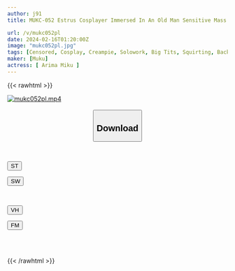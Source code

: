 ```yaml
---
author: j91
title: MUKC-052 Estrus Cosplayer Immersed In An Old Man Sensitive Mass Incontinence, Peeing, Squirting Off-paco 5SEX Miku Arima

url: /v/mukc052pl
date: 2024-02-16T01:20:00Z
image: "mukc052pl.jpg"
tags: [Censored, Cosplay, Creampie, Solowork, Big Tits, Squirting, Back	]
maker: [Muku]
actress: [ Arima Miku ]
---
```



{{< rawhtml >}}

<div class="video" data-videoid="QyO12wqq4PS0Q6X">
    <a href="javascript:;">
        <img src="/v/mukc052pl/mukc052pl.jpg" width="WIDTH" height="HEIGHT" alt="mukc052pl.mp4" loading="lazy">
    </a>
</div>

<script type="text/javascript" src="https://j91.asia/asset/on-demand-st.js"></script>

<br>
  <link rel="stylesheet" href="https://j91.asia/asset/bs5.css">
  
  <center>
  <button class="btn btn-primary" type="button" data-bs-toggle="collapse" data-bs-target=".multi-collapse" aria-expanded="false" aria-controls="multiCollapseExample1 multiCollapseExample2"><h2>Download</h2></button></center>
</p>
<div class="row">
  <div class="col">
    <div class="collapse multi-collapse" id="multiCollapseExample1">
      <div class="card card-body">
	      	      <br>
<div class="buttons">  
<p><a href="https://streamtape.to/v/QyO12wqq4PS0Q6X" target="_blank"><button class="btn-hover color-3"><i class="fa fa-download"></i> ST</button></a></p>
<p><a href="https://cdnwish.com/ilyu9upntk47" target="_blank"><button class="btn-hover color-2"><i class="fa fa-download"></i> SW</button></a></p></div>
    </div>
  </div>
</div>
  <div class="col">
    <div class="collapse multi-collapse" id="multiCollapseExample2">
      <div class="card card-body">
	      <br>
<div class="buttons">
<p><a href="https://vidhidepro.com/f/5opmyhhgjqs0" target="_blank"><button class="btn-hover color-9"><i class="fa fa-download"></i> VH</button></a></p>
<p><a href="https://filemoon.sx/d/98hmix9ftvxu"><button class="btn-hover color-8"><i class="fa fa-download"></i> FM</button></a></p></div>
<br><br>
      </div>
    </div>
  </div>
</div>

{{< /rawhtml >}}